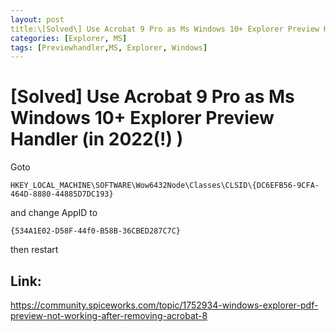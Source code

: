 ```yaml
---
layout: post
title:\[Solved\] Use Acrobat 9 Pro as Ms Windows 10+ Explorer Preview Handler in 2022(!) 
categories: [Explorer, MS]
tags: [Previewhandler,MS, Explorer, Windows]
--- 
```


# [Solved] Use Acrobat 9 Pro as Ms Windows 10+ Explorer Preview Handler (in 2022(!) )

Goto

    HKEY_LOCAL_MACHINE\SOFTWARE\Wow6432Node\Classes\CLSID\{DC6EFB56-9CFA-464D-8880-44885D7DC193}

and change 
    AppID
to

    {534A1E02-D58F-44f0-B58B-36CBED287C7C}

then restart

## Link: 
<https://community.spiceworks.com/topic/1752934-windows-explorer-pdf-preview-not-working-after-removing-acrobat-8>
